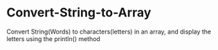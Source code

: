 # Convert-String-to-Array
Convert String(Words) to characters(letters) in an array, and display the letters using the println() method
